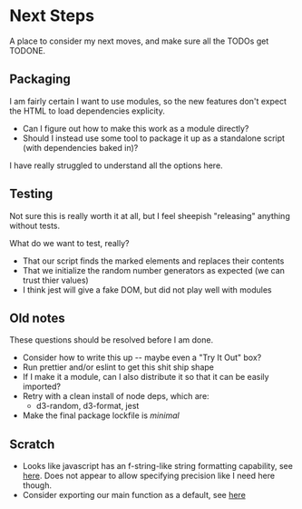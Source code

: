 # Next Steps

A place to consider my next moves, and make sure all the TODOs get TODONE.


## Packaging

I am fairly certain I want to use modules, so the new features don't expect the HTML to
load dependencies explicity. 

* Can I figure out how to make this work as a module directly?
* Should I instead use some tool to package it up as a standalone script (with dependencies baked in)?

I have really struggled to understand all the options here.


## Testing

Not sure this is really worth it at all, but I feel sheepish "releasing" anything without tests.

What do we want to test, really? 
* That our script finds the marked elements and replaces their contents
* That we initialize the random number generators as expected (we can trust thier values)
* I think jest will give a fake DOM, but did not play well with modules

## Old notes

These questions should be resolved before I am done.

* Consider how to write this up -- maybe even a "Try It Out" box?
* Run prettier and/or eslint to get this shit ship shape
* If I make it a module, can I also distribute it so that it can be easily imported?
* Retry with a clean install of node deps, which are:
  * d3-random, d3-format, jest 
* Make the final package lockfile is _minimal_


## Scratch

* Looks like javascript has an f-string-like string formatting capability,
  see [here](https://developer.mozilla.org/en-US/docs/Web/JavaScript/Reference/Template_literals).
  Does not appear to allow specifying precision like I need here though.
* Consider exporting our main function as a default, see 
  [here](https://developer.mozilla.org/en-US/docs/Web/JavaScript/Guide/Modules#default_exports_versus_named_exports)
